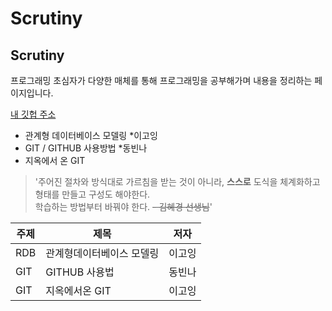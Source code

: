 # Scrutiny
## Scrutiny

프로그래밍 초심자가 다양한 매체를 통해 프로그래밍을 공부해가며 내용을 정리하는 페이지입니다.

[내 깃헙 주소](https://github.com/sooish/)

* 관계형 데이터베이스 모델링 
  *이고잉 
* GIT / GITHUB 사용방법 
  *동빈나
 * 지옥에서 온 GIT
>  '주어진 절차와 방식대로 가르침을 받는 것이 아니라, **스스로** 도식을 체계화하고 형태를 만들고 구성도 해야한다.      
학습하는 방법부터 바꿔야 한다. ~~- 김혜경 선생님~~'

주제|제목|저자
---|---|---|
RDB|관계형데이터베이스 모델링|이고잉|
GIT|GITHUB 사용법|동빈나|
GIT|지옥에서온 GIT| 이고잉|

